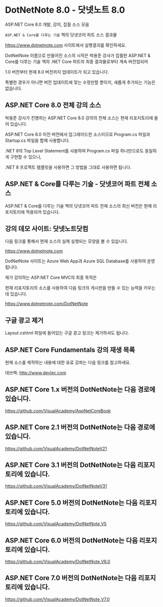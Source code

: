 # DotNetNote 8.0 - 닷넷노트 8.0

ASP.NET Core 8.0 개발, 강의, 집필 소스 모음

`ASP.NET & Core를 다루는 기술` 책의 닷넷코어 파트 소스 결과물

https://www.dotnetnote.com 사이트에서 실행결괴를 확인하세요.

DotNetNote 이름으로 만들어진 소스의 시작은 박용준 강사가 집필한 ASP.NET & Core를 다루는 기술 책의 .NET Core 파트의 최종 결과물로부터 계속 버전업되어

1.0 버전부터 현재 8.0 버전까지 업데이트가 되고 있습니다.

특별한 경우가 아니면 버전 업데이트에 맞는 수정만할 뿐이지, 새롭게 추가되는 기능은 없습니다.


## ASP.NET Core 8.0 전체 강의 소스

박용준 강사가 진행하는 ASP.NET Core 8.0 강의의 전체 소스는 현재 리포지토리에 들어 있습니다. 

ASP.NET Core 8.0 이전 버전에서 업그레이드한 소스이므로 Program.cs 파일과 Startup.cs 파일을 함께 사용합니다. 

.NET 8의 Top Level Statement를 사용하여 Program.cs 파일 하나만으로도 동일하게 구현할 수 있으니,

.NET 8 프로젝트 템플릿을 사용하면 그 방법을 그대로 사용하면 됩니다. 

## ASP.NET & Core를 다루는 기술 - 닷넷코어 파트 전체 소스

ASP.NET & Core를 다루는 기술 책의 닷넷코어 파트 전체 소스의 최신 버전은 현재 리포지토리에 적용되어 있습니다.

## 강의 데모 사이트: 닷넷노트닷컴

다음 링크를 통해서 현재 소스의 실제 실행되는 모양을 볼 수 있습니다.

https://www.dotnetnote.com

DotNetNote 사이트는 Azure Web App과 Azure SQL Database를 사용하여 운영됩니다.

제가 강의하는 ASP.NET Core MVC의 최종 목적은 

현재 리포지토리의 소스를 사용하여 다음 링크의 게시판을 만들 수 있는 능력을 키우는데 있습니다. 

https://www.dotnetnote.com/DotNetNote

## 구글 광고 제거

Layout.cshtml 파일에 들어있는 구글 광고 링크는 제거하셔도 됩니다. 
   
## ASP.NET Core Fundamentals 강의 재생 목록

현재 소스를 제작하는 내용에 대한 유료 강좌는 다음 링크를 참고하세요. 

데브렉: 
http://www.devlec.com

## ASP.NET Core 1.x 버전의 DotNetNote는 다음 경로에 있습니다.
https://github.com/VisualAcademy/AspNetCoreBook

## ASP.NET Core 2.1 버전의 DotNetNote는 다음 경로에 있습니다.
https://github.com/VisualAcademy/DotNetNoteV21

## ASP.NET Core 3.1 버전의 DotNetNote는 다음 리포지토리에 있습니다.
https://github.com/VisualAcademy/DotNetNoteV31

## ASP.NET Core 5.0 버전의 DotNetNote는 다음 리포지토리에 있습니다.
https://github.com/VisualAcademy/DotNetNote.V5

## ASP.NET Core 6.0 버전의 DotNetNote는 다음 리포지토리에 있습니다.
https://github.com/VisualAcademy/DotNetNote.V6.0

## ASP.NET Core 7.0 버전의 DotNetNote는 다음 리포지토리에 있습니다.
https://github.com/VisualAcademy/DotNetNote.V7.0
